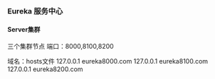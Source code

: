 ### Eureka 服务中心


#### Server集群
三个集群节点 端口：8000,8100,8200

域名：hosts文件
127.0.0.1 eureka8000.com
127.0.0.1 eureka8100.com
127.0.0.1 eureka8200.com


